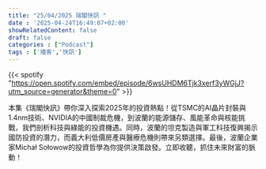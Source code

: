 ```yaml
---
title: "25/04/2025 瑞閣快訊 "
date : '2025-04-24T16:49:07+02:00'
showRelatedContent: false
draft: false
categories : ["Podcast"]
tags : ['播客','快訊']
---
```

{{< spotify "https://open.spotify.com/embed/episode/6wsUHDM6Tjk3xerf3yWGjJ?utm_source=generator&theme=0" >}}

本集《瑞閣快訊》帶你深入探索2025年的投資熱點！從TSMC的AI晶片封裝與1.4nm技術、NVIDIA的中國制裁危機，到波蘭的能源儲存、風能革命與核能挑戰，我們剖析科技與綠能的投資機遇。同時，波蘭的坦克製造與軍工科技復興揭示國防投資的潛力，而義大利低價房產與醫療危機則帶來另類選擇。最後，波蘭企業家Michał Sołowow的投資哲學為你提供決策啟發。立即收聽，抓住未來財富的脈動！